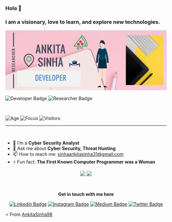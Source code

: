 ### Hola 👋

### I am a visionary, love to learn, and explore new technologies.  


![Banner](https://github.com/AnkitaSinha98/AnkitaSinha98/blob/main/Cover.jpg)

![Developer Badge](https://img.shields.io/badge/Developer-R31ED760.svg?&style=for-the-badge&logoColor=white&color=000000) ![Researcher Badge](https://img.shields.io/badge/Researcher-R31ED760.svg?&style=for-the-badge&logoColor=white&color=000000)

<br />

![Age](https://img.shields.io/badge/Age-27-blue)
![Focus](https://img.shields.io/badge/Focus-CyberSecurity-brightgreen)
![Visitors](https://visitor-badge.laobi.icu/badge?page_id=AnkitaSinha98.visitor-badge)


<hr>
<br>

- 🔭 I’m a __Cyber Security Analyst__
- 💬 Ask me about __Cyber Security, Threat Hunting__
- 📫 How to reach me: sinhaankitasinha31@gmail.com
- ⚡ Fun fact: __The First Known Computer Programmer was a Woman__


<p align="center">
<img src="https://github-readme-stats.vercel.app/api?username=AnkitaSinha98&show_icons=true"/>
<img src="https://github-readme-stats.vercel.app/api/top-langs/?username=AnkitaSinha98&theme=default&line_height=50&layout=compact" />
</p>

<br>

<div align="center">
  
  **Get in touch with me here**<br>

  [![Linkedin Badge](https://img.shields.io/badge/-LinkedIn-blue?style=flat-square&logo=Linkedin&logoColor=white&link=https://www.linkedin.com/in/ankita-sinha-b3781b138/)](https://www.linkedin.com/in/ankita-sinha-b3781b138/)
  [![Instagram Badge](https://img.shields.io/badge/Instagram-R31ED760.svg?&style=flat-square&logo=instagram&logoColor=white&color=da1884)](https://www.instagram.com/just_ankitasinha/)
  [![Medium Badge](https://img.shields.io/badge/Medium-R31ED760.svg?&style=flat-square&logo=medium&logoColor=white&color=000000)](https://sinhaankitasinha31.medium.com/)
    [![Twitter Badge](https://img.shields.io/badge/-Twitter-1ca0f1?style=flat-square&labelColor=1ca0f1&logo=twitter&logoColor=white&link=https://twitter.com/7595b8c3e2d9484)](https://twitter.com/7595b8c3e2d9484)
</div>

⭐️ From [AnkitaSinha98](https://github.com/AnkitaSinha98)
